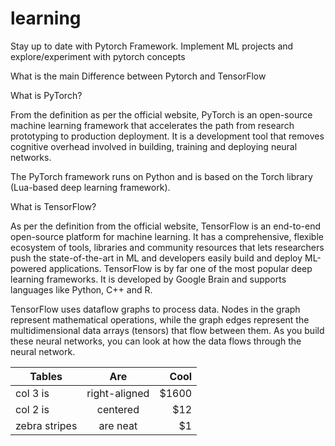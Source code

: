 learning
========

Stay up to date with Pytorch Framework. Implement ML projects 
and explore/experiment with pytorch concepts


What is the main Difference between Pytorch and TensorFlow

What is PyTorch?

From the definition as per the official website, PyTorch is an open-source machine learning
framework that accelerates the path from research prototyping to production deployment. 
It is a development tool that removes cognitive overhead involved in building, training and
deploying neural networks. 

The PyTorch framework runs on Python and is based on the Torch library 
(Lua-based deep learning framework). 

What is TensorFlow?

As per the definition from the official website, TensorFlow
is an end-to-end open-source platform for machine learning.
It has a comprehensive, flexible ecosystem of tools, 
libraries and community resources that lets researchers 
push the state-of-the-art in ML and developers easily 
build and deploy ML-powered applications. TensorFlow is by 
far one of the most popular deep learning frameworks. 
It is developed by Google Brain and supports languages like
Python, C++ and R.

TensorFlow uses dataflow graphs to process data. Nodes in 
the graph represent mathematical operations, while the 
graph edges represent the multidimensional data arrays 
(tensors) that flow between them. As you build these neural
networks, you can look at how the data flows through the 
neural network. 


| Tables        | Are           | Cool  |
| ------------- |:-------------:| -----:|
| col 3 is      | right-aligned | $1600 |
| col 2 is      | centered      |   $12 |
| zebra stripes | are neat      |    $1 |